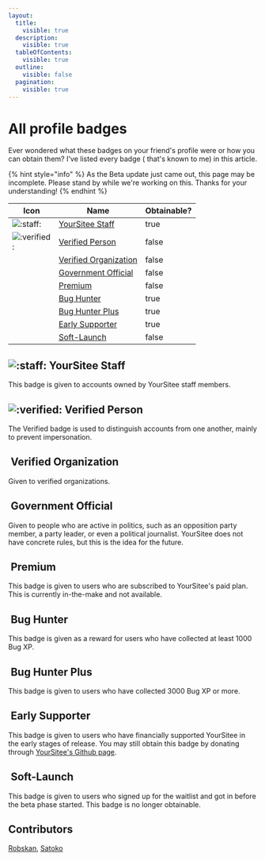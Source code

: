```yaml
---
layout:
  title:
    visible: true
  description:
    visible: true
  tableOfContents:
    visible: true
  outline:
    visible: false
  pagination:
    visible: true
---
```


# All profile badges

Ever wondered what these badges on your friend's profile were or how you can obtain them? I've listed every badge ( that's known to me) in this article.

{% hint style="info" %}
As the Beta update just came out, this page may be incomplete. Please stand by while we're working on this. Thanks for your understanding!
{% endhint %}

<table><thead><tr><th width="78">Icon</th><th>Name</th><th data-type="checkbox">Obtainable?</th></tr></thead><tbody><tr><td><img src="../.gitbook/assets/faq/all-profile-badges/yoursiteeStaff.png" alt=":staff:" data-size="line"></td><td><a href="all-profile-badges.md#yoursitee-staff">YourSitee Staff</a></td><td>true</td></tr><tr><td><img src="../.gitbook/assets/faq/all-profile-badges/verified.png" alt=":verified:" data-size="line"></td><td><a href="all-profile-badges.md#verified-person">Verified Person</a></td><td>false</td></tr><tr><td><img src="../.gitbook/assets/faq/all-profile-badges/verifiedOrg.png" alt="" data-size="line"></td><td><a href="all-profile-badges.md#verified-organization">Verified Organization</a></td><td>false</td></tr><tr><td><img src="../.gitbook/assets/faq/all-profile-badges/governmentOfficial.png" alt="" data-size="line"></td><td><a href="all-profile-badges.md#government-official">Government Official</a></td><td>false</td></tr><tr><td><img src="../.gitbook/assets/faq/all-profile-badges/premium.png" alt="" data-size="line"></td><td><a href="all-profile-badges.md#premium">Premium</a></td><td>false</td></tr><tr><td><img src="../.gitbook/assets/faq/all-profile-badges/bugHunter.png" alt="" data-size="line"></td><td><a href="all-profile-badges.md#bug-hunter">Bug Hunter</a></td><td>true</td></tr><tr><td><img src="../.gitbook/assets/faq/all-profile-badges/bugHunterPlus.png" alt="" data-size="line"></td><td><a href="all-profile-badges.md#bug-hunter-plus">Bug Hunter Plus</a></td><td>true</td></tr><tr><td><img src="../.gitbook/assets/faq/all-profile-badges/earlySupporter.png" alt="" data-size="line"></td><td><a href="all-profile-badges.md#early-supporter">Early Supporter</a></td><td>true</td></tr><tr><td><img src="../.gitbook/assets/faq/all-profile-badges/softLaunch.png" alt="" data-size="line"></td><td><a href="all-profile-badges.md#soft-launch">Soft-Launch</a></td><td>false</td></tr></tbody></table>

## <img src="../.gitbook/assets/faq/all-profile-badges/yoursiteeStaff.png" alt=":staff:" data-size="line"> YourSitee Staff

This badge is given to accounts owned by YourSitee staff members.

## <img src="../.gitbook/assets/faq/all-profile-badges/verified.png" alt=":verified:" data-size="line"> Verified Person

The Verified badge is used to distinguish accounts from one another, mainly to prevent impersonation.

## <img src="../.gitbook/assets/faq/all-profile-badges/verifiedOrg.png" alt="" data-size="line"> Verified Organization

Given to verified organizations.

## <img src="../.gitbook/assets/faq/all-profile-badges/governmentOfficial.png" alt="" data-size="line"> Government Official

Given to people who are active in politics, such as an opposition party member, a party leader, or even a political journalist. YourSitee does not have concrete rules, but this is the idea for the future.

## <img src="../.gitbook/assets/faq/all-profile-badges/premium.png" alt="" data-size="line"> Premium

This badge is given to users who are subscribed to YourSitee's paid plan. This is currently in-the-make and not available.

## <img src="../.gitbook/assets/faq/all-profile-badges/bugHunter.png" alt="" data-size="line"> Bug Hunter

This badge is given as a reward for users who have collected at least 1000 Bug XP.

## <img src="../.gitbook/assets/faq/all-profile-badges/bugHunterPlus.png" alt="" data-size="line"> Bug Hunter Plus

This badge is given to users who have collected 3000 Bug XP or more.

## <img src="../.gitbook/assets/faq/all-profile-badges/earlySupporter.png" alt="" data-size="line"> Early Supporter

This badge is given to users who have financially supported YourSitee in the early stages of release. You may still obtain this badge by donating through [YourSitee's Github page](https://github.com/sponsors/yoursitee).

## <img src="../.gitbook/assets/faq/all-profile-badges/softLaunch.png" alt="" data-size="line"> Soft-Launch

This badge is given to users who signed up for the waitlist and got in before the beta phase started. This badge is no longer obtainable.

## Contributors

[Robskan](../contributors.md#robskan), [Satoko](../contributors.md#satoko) [<img src="../.gitbook/assets/badges/yoursiteeStaff (2).png" alt="" data-size="line">](all-profile-badges.md#yoursitee-staff)
